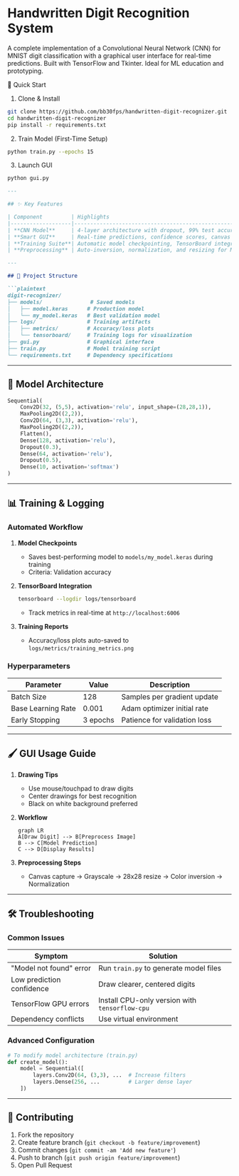 # Handwritten Digit Recognition System

A complete implementation of a Convolutional Neural Network (CNN) for MNIST digit classification with a graphical user interface for real-time predictions. Built with TensorFlow and Tkinter. Ideal for ML education and prototyping.


🚀 Quick Start

1. Clone & Install
```bash
git clone https://github.com/bb30fps/handwritten-digit-recognizer.git
cd handwritten-digit-recognizer
pip install -r requirements.txt
```

2. Train Model (First-Time Setup)
```bash
python train.py --epochs 15
```

3. Launch GUI
```bash
python gui.py
```
```markdown
---

## ✨ Key Features

| Component         | Highlights                                                                 |
|-------------------|----------------------------------------------------------------------------|
| **CNN Model**     | 4-layer architecture with dropout, 99% test accuracy on MNIST              |
| **Smart GUI**     | Real-time predictions, confidence scores, canvas reset functionality       |
| **Training Suite**| Automatic model checkpointing, TensorBoard integration, metrics visualization |
| **Preprocessing** | Auto-inversion, normalization, and resizing for MNIST compatibility       |

---

## 📂 Project Structure

```plaintext
digit-recognizer/
├── models/               # Saved models
│   ├── model.keras      # Production model
│   └── my_model.keras   # Best validation model
├── logs/                # Training artifacts
│   ├── metrics/         # Accuracy/loss plots
│   └── tensorboard/     # Training logs for visualization
├── gui.py               # Graphical interface
├── train.py             # Model training script
└── requirements.txt     # Dependency specifications
```

---

## 🧠 Model Architecture

```python
Sequential(
    Conv2D(32, (5,5), activation='relu', input_shape=(28,28,1)),
    MaxPooling2D((2,2)),
    Conv2D(64, (3,3), activation='relu'),
    MaxPooling2D((2,2)),
    Flatten(),
    Dense(128, activation='relu'),
    Dropout(0.3),
    Dense(64, activation='relu'),
    Dropout(0.5),
    Dense(10, activation='softmax')
)
```

---

## 📊 Training & Logging

### Automated Workflow
1. **Model Checkpoints**  
   - Saves best-performing model to `models/my_model.keras` during training
   - Criteria: Validation accuracy

2. **TensorBoard Integration**  
   ```bash
   tensorboard --logdir logs/tensorboard
   ```
   - Track metrics in real-time at `http://localhost:6006`

3. **Training Reports**  
   - Accuracy/loss plots auto-saved to `logs/metrics/training_metrics.png`

### Hyperparameters
| Parameter       | Value   | Description                          |
|-----------------|---------|--------------------------------------|
| Batch Size      | 128     | Samples per gradient update          |
| Base Learning Rate | 0.001 | Adam optimizer initial rate          |
| Early Stopping  | 3 epochs| Patience for validation loss         |

---

## 🖌️ GUI Usage Guide

1. **Drawing Tips**
   - Use mouse/touchpad to draw digits
   - Center drawings for best recognition
   - Black on white background preferred

2. **Workflow**
   ```mermaid
   graph LR
   A[Draw Digit] --> B[Preprocess Image]
   B --> C[Model Prediction]
   C --> D[Display Results]
   ```

3. **Preprocessing Steps**
   - Canvas capture → Grayscale → 28x28 resize → Color inversion → Normalization

---

## 🛠️ Troubleshooting

### Common Issues

| Symptom                          | Solution                                  |
|----------------------------------|-------------------------------------------|
| "Model not found" error          | Run `train.py` to generate model files    |
| Low prediction confidence        | Draw clearer, centered digits            |
| TensorFlow GPU errors            | Install CPU-only version with `tensorflow-cpu` |
| Dependency conflicts             | Use virtual environment                   |

### Advanced Configuration
```python
# To modify model architecture (train.py)
def create_model():
    model = Sequential([
        layers.Conv2D(64, (3,3), ...  # Increase filters
        layers.Dense(256, ...         # Larger dense layer
    ])
```

---

## 🤝 Contributing

1. Fork the repository
2. Create feature branch (`git checkout -b feature/improvement`)
3. Commit changes (`git commit -am 'Add new feature'`)
4. Push to branch (`git push origin feature/improvement`)
5. Open Pull Request
